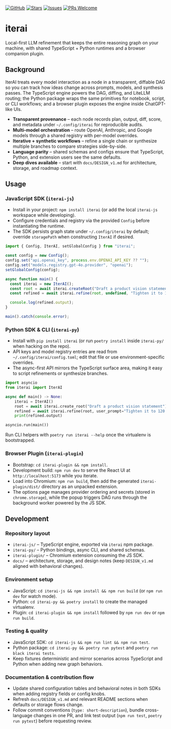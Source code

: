 [![GitHub](https://img.shields.io/badge/github-ra0x3%2Fiterai-181717?logo=github)](https://github.com/ra0x3/iterai)
[![Stars](https://img.shields.io/github/stars/ra0x3/iterai?style=flat&logo=github)](https://github.com/ra0x3/iterai/stargazers)
[![Issues](https://img.shields.io/github/issues/ra0x3/iterai?style=flat)](https://github.com/ra0x3/iterai/issues)
[![PRs Welcome](https://img.shields.io/badge/PRs-welcome-brightgreen?style=flat)](https://github.com/ra0x3/iterai/issues/new/choose)

# iterai

Local-first LLM refinement that keeps the entire reasoning graph on your machine, with shared TypeScript + Python runtimes and a browser companion plugin.

## Background
IterAI treats every model interaction as a node in a transparent, diffable DAG so you can track how ideas change across prompts, models, and synthesis passes. The TypeScript engine powers the DAG, diffing, and LiteLLM routing; the Python package wraps the same primitives for notebook, script, or CLI workflows; and a browser plugin exposes the engine inside ChatGPT-like UIs.

- **Transparent provenance** – each node records plan, output, diff, score, and metadata under `~/.config/iterai` for reproducible audits.
- **Multi-model orchestration** – route OpenAI, Anthropic, and Google models through a shared registry with per-model overrides.
- **Iterative + synthetic workflows** – refine a single chain or synthesize multiple branches to compare strategies side-by-side.
- **Language parity** – shared schemas and configs ensure that TypeScript, Python, and extension users see the same defaults.
- **Deep dives available** – start with `docs/DESIGN_v1.md` for architecture, storage, and roadmap context.

## Usage
### JavaScript SDK (`iterai-js`)
- Install in your project: `npm install iterai` (or add the local `iterai-js` workspace while developing).
- Configure credentials and registry via the provided `Config` before instantiating the runtime.
- The SDK persists graph state under `~/.config/iterai` by default; override `storagePath` when constructing `IterAI` if desired.

```ts
import { Config, IterAI, setGlobalConfig } from "iterai";

const config = new Config();
config.set("api.openai_key", process.env.OPENAI_API_KEY ?? "");
config.set("models.registry.gpt-4o.provider", "openai");
setGlobalConfig(config);

async function main() {
  const iterai = new IterAI();
  const root = await iterai.createRoot("Draft a product vision statement");
  const refined = await iterai.refine(root, undefined, "Tighten it to 120 words");

  console.log(refined.output);
}

main().catch(console.error);
```

### Python SDK & CLI (`iterai-py`)
- Install with `pip install iterai` (or run `poetry install` inside `iterai-py/` when hacking on the repo).
- API keys and model registry entries are read from `~/.config/iterai/config.toml`; edit that file or use environment-specific overrides.
- The async-first API mirrors the TypeScript surface area, making it easy to script refinements or synthesize branches.

```python
import asyncio
from iterai import IterAI

async def main() -> None:
    iterai = IterAI()
    root = await iterai.create_root("Draft a product vision statement")
    refined = await iterai.refine(root, user_prompt="Tighten it to 120 words")
    print(refined.output)

asyncio.run(main())
```

Run CLI helpers with `poetry run iterai --help` once the virtualenv is bootstrapped.

### Browser Plugin (`iterai-plugin`)
- Bootstrap: `cd iterai-plugin && npm install`.
- Development build: `npm run dev` to serve the React UI at `http://localhost:5173` while you iterate.
- Load into Chromium: `npm run build`, then add the generated `iterai-plugin/dist/` directory as an unpacked extension.
- The options page manages provider ordering and secrets (stored in `chrome.storage`), while the popup triggers DAG runs through the background worker powered by the JS SDK.

## Development
### Repository layout
- `iterai-js/` – TypeScript engine, exported via `iterai` npm package.
- `iterai-py/` – Python bindings, async CLI, and shared schemas.
- `iterai-plugin/` – Chromium extension consuming the JS SDK.
- `docs/` – architecture, storage, and design notes (keep `DESIGN_v1.md` aligned with behavioral changes).

### Environment setup
- JavaScript: `cd iterai-js && npm install && npm run build` (or `npm run dev` for watch mode).
- Python: `cd iterai-py && poetry install` to create the managed virtualenv.
- Plugin: `cd iterai-plugin && npm install` followed by `npm run dev` or `npm run build`.

### Testing & quality
- JavaScript SDK: `cd iterai-js && npm run lint && npm run test`.
- Python package: `cd iterai-py && poetry run pytest` and `poetry run black iterai tests`.
- Keep fixtures deterministic and mirror scenarios across TypeScript and Python when adding new graph behaviors.

### Documentation & contribution flow
- Update shared configuration tables and behavioral notes in both SDKs when adding registry fields or config knobs.
- Refresh `docs/DESIGN_v1.md` and relevant README sections when defaults or storage flows change.
- Follow commit conventions (`type: short-description`), bundle cross-language changes in one PR, and link test output (`npm run test`, `poetry run pytest`) before requesting review.
